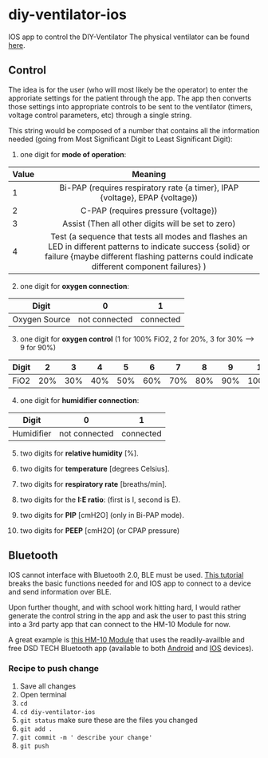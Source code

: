 # diy-ventilator-ios
IOS app to control the DIY-Ventilator
The physical ventilator can be found [here](https://github.com/cymourad/diy-ventilator).

## Control
The idea is for the user (who will most likely be the operator) to enter the approriate settings for the patient through the app. The app then converts those settings into appropriate controls to be sent to the ventilator (timers, voltage control parameters, etc) through a single string.

This string would be composed of a number that contains all the information needed (going from Most Significant Digit to Least Significant Digit):

1. one digit for **mode of operation**:

| Value | Meaning |
| ----- | :-----: |
|   1   | Bi-PAP (requires respiratory rate {a timer}, IPAP {voltage}, EPAP {voltage}) |
|   2   | C-PAP (requires pressure {voltage}) |
|   3   |Assist (Then all other digits will be set to zero) |
|   4   | Test (a sequence that tests all modes and flashes an LED in different patterns to indicate success {solid} or failure {maybe different flashing patterns could indicate different component failures} ) |

2. one digit for **oxygen connection**:

| Digit | 0 | 1 |
| - | - | - |
| Oxygen Source | not connected | connected |

3. one digit for **oxygen control** (1 for 100% FiO2, 2 for 20%, 3 for 30% --> 9 for 90%)

| Digit | 2 | 3 | 4 | 5 | 6 | 7 | 8 | 9 | 1 |
|-|-|-|-|-|-|-|-|-|-|
| FiO2 | 20% | 30% | 40% | 50% | 60% | 70% | 80% | 90% | 100% |

4. one digit for **humidifier connection**:

| Digit | 0 | 1 |
| - | - | - |
| Humidifier| not connected | connected |

5. two digits for **relative humidity** [%].

6. two digits for **temperature** [degrees Celsius].

7. two digits for **respiratory rate** [breaths/min].

8. two digits for the **I:E ratio**: (first is I, second is E).

9. two digits for **PIP** [cmH2O] (only in Bi-PAP mode).

10. two digits for **PEEP** [cmH2O] (or CPAP pressure)


## Bluetooth
IOS cannot interface with Bluetooth 2.0, BLE must be used.
[This tutorial](https://www.freecodecamp.org/news/ultimate-how-to-bluetooth-swift-with-hardware-in-20-minutes/) breaks the basic functions needed for and IOS app to connect to a device and send information over BLE.

Upon further thought, and with school work hitting hard, I would rather generate the control string in the app and ask the user to past this string into a 3rd party app that can connect to the HM-10 Module for now.

A great example is [this HM-10 Module](https://www.amazon.com/DSD-TECH-Bluetooth-iBeacon-Arduino/dp/B06WGZB2N4) that uses the readily-availble and free DSD TECH Bluetooth app (available to both [Android](https://play.google.com/store/apps/details?id=com.reb.dsd_ble&hl=en_CA) and [IOS](https://apps.apple.com/ca/app/dsd-tech-bluetooth/id1441528159) devices).

### Recipe to push change
1. Save all changes
2. Open terminal
3. `cd`
4. `cd diy-ventilator-ios`
5. `git status` make sure these are the files you changed
6. `git add .`
7. `git commit -m ' describe your change'`
8. `git push`
